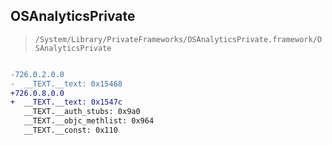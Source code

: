## OSAnalyticsPrivate

> `/System/Library/PrivateFrameworks/OSAnalyticsPrivate.framework/OSAnalyticsPrivate`

```diff

-726.0.2.0.0
-  __TEXT.__text: 0x15468
+726.0.8.0.0
+  __TEXT.__text: 0x1547c
   __TEXT.__auth_stubs: 0x9a0
   __TEXT.__objc_methlist: 0x964
   __TEXT.__const: 0x110

```

